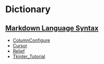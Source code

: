 # Dictionary
## [Markdown Language Syntax](https://www.markdownguide.org/cheat-sheet/)
- [ColumnConfigure](https://anzeljg.github.io/rin2/book2/2405/docs/tkinter/grid-config.html)
- [Cursor](https://www.tutorialspoint.com/python/tk_cursors.htm) 
- [Relief](https://www.tutorialspoint.com/python/tk_relief.htm)
- [Tkinter_Tutorial](https://youtu.be/YXPyB4XeYLA?si=gUMSt7eg49qIGeCK)